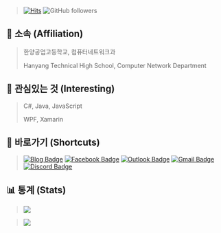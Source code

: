 > [![Hits](https://hits.seeyoufarm.com/api/count/incr/badge.svg?url=https%3A%2F%2Fgithub.com%2Fbanb3515%2F&count_bg=%235BB418&title_bg=%232EB5FC&icon=csharp.svg&icon_color=%235E25BE&title=Hits&edge_flat=false)](https://hits.seeyoufarm.com) ![GitHub followers](https://img.shields.io/github/followers/banb3515?color=2F9D27&label=Follow&logo=GitHub)

## **🏫 소속 (Affiliation)**
> 한양공업고등학교, 컴퓨터네트워크과 
> 
> Hanyang Technical High School, Computer Network Department 

## **🔎 관심있는 것 (Interesting)**
> C#, Java, JavaScript 
> 
> WPF, Xamarin 

## **🔗 바로가기 (Shortcuts)**
> [![Blog Badge](https://img.shields.io/badge/Blog-181717?style=flat&logo=GitHub&logoColor=white&link=)]() [![Facebook Badge](https://img.shields.io/badge/Facebook-1877f2?style=flat&logo=facebook&logoColor=white&link=https://www.facebook.com/banb3515)](https://www.facebook.com/banb3515) [![Outlook Badge](https://img.shields.io/badge/Outlook-0078D4?style=flat&logo=Microsoft-Outlook&logoColor=white&link=mailto:banb3515@outlook.kr)](mailto:banb3515@outlook.kr) [![Gmail Badge](https://img.shields.io/badge/Gmail-d14836?style=flat&logo=Gmail&logoColor=white&link=mailto:banb3515@gmail.com)](mailto:banb3515@gmail.com) [![Discord Badge](https://img.shields.io/badge/Discord-7289DA?style=flat&logo=Discord&logoColor=white&link=mailto:banb3515@gmail.com)](mailto:banb3515@gmail.com)

## **📊 통계 (Stats)**
> <img src="https://github-readme-stats.vercel.app/api?username=banb3515&show_icons=true&theme=tokyonight&count_private=true" />

> <img src="https://github-readme-stats.vercel.app/api/top-langs/?username=banb3515&theme=tokyonight" />
